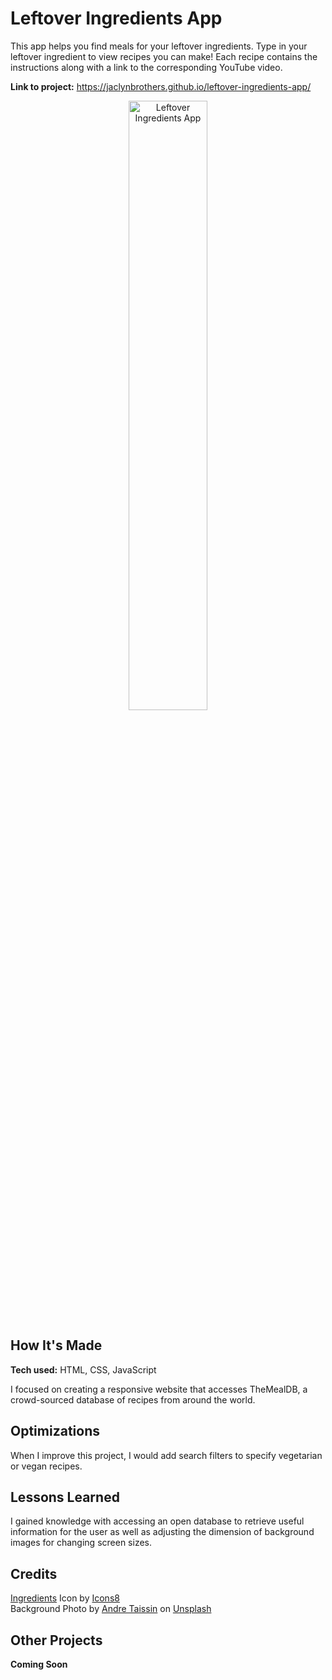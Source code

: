 # Leftover Ingredients App
This app helps you find meals for your leftover ingredients. Type in your leftover ingredient to view recipes you can make!
Each recipe contains the instructions along with a link to the corresponding YouTube video.

**Link to project:** https://jaclynbrothers.github.io/leftover-ingredients-app/

<p align="center">
  <img src="https://media.giphy.com/media/i4gQPdSIkW3Yntg32O/giphy.gif" alt="Leftover Ingredients App" width="50%">
</p>

## How It's Made

**Tech used:** HTML, CSS, JavaScript

I focused on creating a responsive website that accesses TheMealDB, a crowd-sourced database of recipes from around the world.

## Optimizations

When I improve this project, I would add search filters to specify vegetarian or vegan recipes. 

## Lessons Learned

I gained knowledge with accessing an open database to retrieve useful information for the user as well as adjusting the dimension of background images for changing screen sizes. 

## Credits

<a target="_blank" href="https://icons8.com/icon/fpfOP6mrgkuG/ingredients">Ingredients</a> Icon by <a target="_blank" href="https://icons8.com">Icons8</a>
<br>
Background Photo by <a href="https://unsplash.com/@andretaissin?utm_source=unsplash&utm_medium=referral&utm_content=creditCopyText">Andre Taissin</a> on <a href="https://unsplash.com/@andretaissin?utm_source=unsplash&utm_medium=referral&utm_content=creditCopyText">Unsplash</a>

## Other Projects

**Coming Soon**
